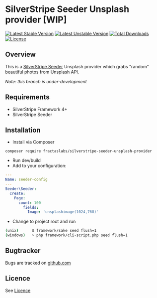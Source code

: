 # SilverStripe Seeder Unsplash provider [WIP]
[![Latest Stable Version](https://poser.pugx.org/fractaslabs/silverstripe-seeder-unsplash-provider/v/stable)](https://packagist.org/packages/fractaslabs/silverstripe-seeder-unsplash-provider)
[![Latest Unstable Version](https://poser.pugx.org/fractaslabs/silverstripe-seeder-unsplash-provider/v/unstable)](https://packagist.org/packages/fractaslabs/silverstripe-seeder-unsplash-provider)
[![Total Downloads](https://poser.pugx.org/fractaslabs/silverstripe-seeder-unsplash-provider/downloads)](https://packagist.org/packages/fractaslabs/silverstripe-seeder-unsplash-provider)
[![License](https://poser.pugx.org/fractaslabs/silverstripe-seeder-unsplash-provider/license)](https://packagist.org/packages/fractaslabs/silverstripe-seeder-unsplash-provider)

## Overview
This is a [SilverStripe Seeder](https://github.com/littlegiant/silverstripe-seeder/) Unsplash provider which grabs "random" beautiful photos from Unsplash API.

*Note: this branch is under-development* 

## Requirements
 * SilverStripe Framework 4+
 * SilverStripe Seeder


## Installation
  * Install via Composer
  ```
  composer require fractaslabs/silverstripe-seeder-unsplash-provider
  ```
  * Run dev/build
  * Add to your configuration:
  ```yaml
  ---
  Name: seeder-config
  ---
  Seeder\Seeder:
    create:
      Page:
        count: 100
          fields:
            Image: 'unsplashimage(1024,768)'
  ```
  * Change to project root and run
  ``` bash
  (unix)      $ framework/sake seed flush=1
  (windows)   > php framework/cli-script.php seed flush=1
  ```


 ## Bugtracker
 Bugs are tracked on [github.com](https://github.com/fractaslabs/silverstripe-seeder-unsplash-provider/issues)


 ## Licence
 See [Licence](https://github.com/fractaslabs/silverstripe-seeder-unsplash-provider/blob/3.0/LICENSE)
